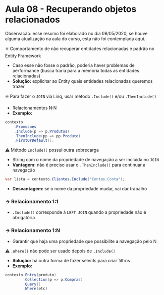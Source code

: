 # Aula 08 - Recuperando objetos relacionados

Observação: esse resumo foi elaborado no dia 08/05/2020, se houve alguma atualização na aula do curso, esta não foi contemplada aqui.

:eight_spoked_asterisk: Comportamento de não recuperar entidades relacionadas é padrão no Entity Framework
* Caso esse não fosse o padrão, poderia haver problemas de performance (busca traria para a memória todas as entidades relacionadas)
* **Solução:** explicitar ao Entity quais entidades relacionadas queremos trazer

:eight_spoked_asterisk: Para fazer o `JOIN` via Linq, usar método `.Include()` e/ou `.ThenInclude()`
* Relacionamentos N:N
* **Exemplo:**
```csharp
contexto
    .Promocoes
    .Include(p => p.Produtos)
    .ThenInclude(pp => pp.Produto)
    .FirstOrDefault();
```

:warning: Método `Include()` possui outra sobrecarga
* String com o nome da propriedade de navegação a ser incluída no `JOIN`
* **Vantagem:** não é preciso usar o `.ThenInclude()` para continuar a navegação
```csharp
var lista = contexto.Clientes.Include("Contas.Conta");
```
* **Desvantagem:** se o nome da propriedade mudar, vai dar trabalho

### → Relacionamento 1:1
* `.Include()` corresponde à `LEFT JOIN` quando a propriedade não é obrigatória

### → Relacionamento 1:N
* Garantir que haja uma propriedade que possibilite a navegação pelo N

:warning: `.Where()` não pode ser usado depois de `.Include()`
* **Solução:** há outra forma de fazer selects para criar filtros
* **Exemplo:**
```csharp
contexto.Entry(produto)
        .Collection(p => p.Compras)
        .Query()
        .Where(etc)
```
